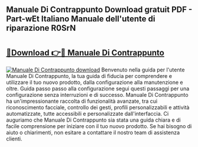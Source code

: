 ## Manuale Di Contrappunto Download gratuit PDF - Part-wEt Italiano Manuale dell'utente di riparazione R0SrN

# <h2><a href="http://dffcl9.blite.top/?on=Manuale+Di+Contrappunto">🔗Download 👉🔴 Manuale Di Contrappunto</a></h2>

[![Manuale Di Contrappunto download](https://i.imgur.com/lujVjoI.png)](http://dffcl9.blite.top/?on=Manuale+Di+Contrappunto)
Benvenuto nella guida per l'utente Manuale Di Contrappunto, la tua guida di fiducia per comprendere e utilizzare il tuo nuovo prodotto, dalla configurazione alla manutenzione e oltre. Guida passo passo alla configurazione segui questi passaggi per una configurazione senza interruzioni e di successo. Manuale Di Contrappunto ha un'impressionante raccolta di funzionalità avanzate, tra cui riconoscimento facciale, controllo dei gesti, profili personalizzabili e attività automatizzate, tutte accessibili e personalizzate dall'interfaccia. Ci auguriamo che Manuale Di Contrappunto sia stata una guida chiara e di facile comprensione per iniziare con il tuo nuovo prodotto. Se hai bisogno di aiuto o chiarimenti, non esitare a contattare il nostro team di assistenza clienti.
